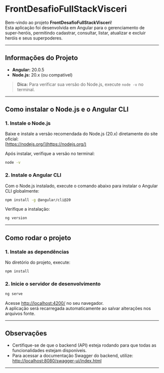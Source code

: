 # FrontDesafioFullStackVisceri

Bem-vindo ao projeto **FrontDesafioFullStackVisceri**!  
Esta aplicação foi desenvolvida em Angular para o gerenciamento de super-heróis, permitindo cadastrar, consultar, listar, atualizar e excluir heróis e seus superpoderes.

---

## Informações do Projeto

- **Angular:** 20.0.5  
- **Node.js:** 20.x (ou compatível)

> **Dica:** Para verificar sua versão do Node.js, execute `node -v` no terminal.

---

## Como instalar o Node.js e o Angular CLI

### 1. Instale o Node.js

Baixe e instale a versão recomendada do Node.js (20.x) diretamente do site oficial:  
[https://nodejs.org/](https://nodejs.org/)

Após instalar, verifique a versão no terminal:
```bash
node -v
```

### 2. Instale o Angular CLI

Com o Node.js instalado, execute o comando abaixo para instalar o Angular CLI globalmente:
```bash
npm install -g @angular/cli@20
```

Verifique a instalação:
```bash
ng version
```

---

## Como rodar o projeto

### 1. Instale as dependências

No diretório do projeto, execute:

```bash
npm install
```

### 2. Inicie o servidor de desenvolvimento

```bash
ng serve
```

Acesse [http://localhost:4200/](http://localhost:4200/) no seu navegador.  
A aplicação será recarregada automaticamente ao salvar alterações nos arquivos fonte.

---

## Observações

- Certifique-se de que o backend (API) esteja rodando para que todas as funcionalidades estejam disponíveis.
- Para acessar a documentação Swagger do backend, utilize: [http://localhost:8080/swagger-ui/index.html](http://localhost:8080/swagger-ui/index.html)

---
